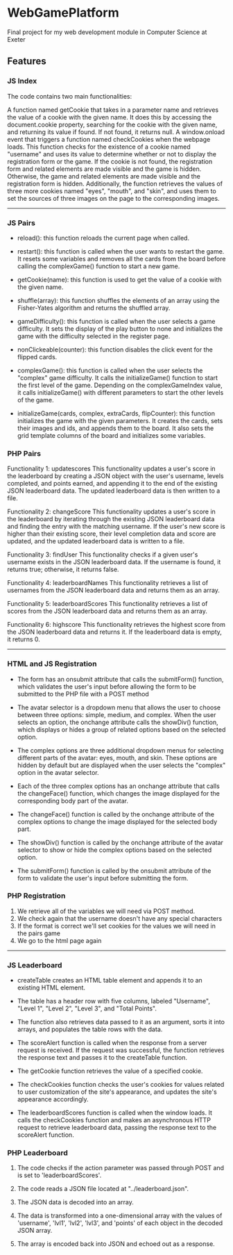 # WebGamePlatform
Final project for my web development module in Computer Science at Exeter

## Features

### JS Index

The code contains two main functionalities:

A function named getCookie that takes in a parameter name and retrieves the value of a cookie with the given name. It does this by accessing the document.cookie property, searching for the cookie with the given name, and returning its value if found. If not found, it returns null.
A window.onload event that triggers a function named checkCookies when the webpage loads. This function checks for the existence of a cookie named "username" and uses its value to determine whether or not to display the registration form or the game. If the cookie is not found, the registration form and related elements are made visible and the game is hidden. Otherwise, the game and related elements are made visible and the registration form is hidden. Additionally, the function retrieves the values of three more cookies named "eyes", "mouth", and "skin", and uses them to set the sources of three images on the page to the corresponding images.

------

### JS Pairs

* reload(): this function reloads the current page when called.

* restart(): this function is called when the user wants to restart the game. It resets some variables and removes all the cards from the board before calling the complexGame() function to start a new game.

* getCookie(name): this function is used to get the value of a cookie with the given name.

* shuffle(array): this function shuffles the elements of an array using the Fisher-Yates algorithm and returns the shuffled array.

* gameDifficulty(): this function is called when the user selects a game difficulty. It sets the display of the play button to none and initializes the game with the difficulty selected in the register page.

* nonClickeable(counter): this function disables the click event for the flipped cards.

* complexGame(): this function is called when the user selects the "complex" game difficulty. It calls the initializeGame() function to start the first level of the game. Depending on the complexGameIndex value, it calls initializeGame() with different parameters to start the other levels of the game.

* initializeGame(cards, complex, extraCards, flipCounter): this function initializes the game with the given parameters. It creates the cards, sets their images and ids, and appends them to the board. It also sets the grid template columns of the board and initializes some variables.

### PHP Pairs

Functionality 1: updatescores
This functionality updates a user's score in the leaderboard by creating a JSON object with the user's username, levels completed, and points earned, and appending it to the end of the existing JSON leaderboard data. The updated leaderboard data is then written to a file.

Functionality 2: changeScore
This functionality updates a user's score in the leaderboard by iterating through the existing JSON leaderboard data and finding the entry with the matching username. If the user's new score is higher than their existing score, their level completion data and score are updated, and the updated leaderboard data is written to a file.

Functionality 3: findUser
This functionality checks if a given user's username exists in the JSON leaderboard data. If the username is found, it returns true; otherwise, it returns false.

Functionality 4: leaderboardNames
This functionality retrieves a list of usernames from the JSON leaderboard data and returns them as an array.

Functionality 5: leaderboardScores
This functionality retrieves a list of scores from the JSON leaderboard data and returns them as an array.

Functionality 6: highscore
This functionality retrieves the highest score from the JSON leaderboard data and returns it. If the leaderboard data is empty, it returns 0.

------

### HTML and JS Registration

* The form has an onsubmit attribute that calls the submitForm() function, which validates the user's input before allowing the form to be submitted to the PHP file with a POST method

* The avatar selector is a dropdown menu that allows the user to choose between three options: simple, medium, and complex. When the user selects an option, the onchange attribute calls the showDiv() function, which displays or hides a group of related options based on the selected option.

* The complex options are three additional dropdown menus for selecting different parts of the avatar: eyes, mouth, and skin. These options are hidden by default but are displayed when the user selects the "complex" option in the avatar selector.

* Each of the three complex options has an onchange attribute that calls the changeFace() function, which changes the image displayed for the corresponding body part of the avatar.

* The changeFace() function is called by the onchange attribute of the complex options to change the image displayed for the selected body part. 

* The showDiv() function is called by the onchange attribute of the avatar selector to show or hide the complex options based on the selected option. 

* The submitForm() function is called by the onsubmit attribute of the form to validate the user's input before submitting the form.

### PHP Registration

1. We retrieve all of the variables we will need via POST method.
2. We check again that the username doesn't have any special characters
3. If the format is correct we'll set cookies for the values we will need in the pairs game
4. We go to the html page again

-----

### JS Leaderboard

* createTable creates an HTML table element and appends it to an existing HTML element.

* The table has a header row with five columns, labeled "Username", "Level 1", "Level 2", "Level 3", and "Total Points".

* The function also retrieves data passed to it as an argument, sorts it into arrays, and populates the table rows with the data.

* The scoreAlert function is called when the response from a server request is received. If the request was successful, the function retrieves the response text and passes it to the createTable function.

* The getCookie function retrieves the value of a specified cookie.

* The checkCookies function checks the user's cookies for values related to user customization of the site's appearance, and updates the site's appearance accordingly.

* The leaderboardScores function is called when the window loads. It calls the checkCookies function and makes an asynchronous HTTP request to retrieve leaderboard data, passing the response text to the scoreAlert function.

### PHP Leaderboard

1. The code checks if the action parameter was passed through POST and is set to 'leaderboardScores'.

2. The code reads a JSON file located at "../leaderboard.json".

3. The JSON data is decoded into an array.

4. The data is transformed into a one-dimensional array with the values of 'username', 'lvl1', 'lvl2', 'lvl3', and 'points' of each object in the decoded JSON array.

5. The array is encoded back into JSON and echoed out as a response.